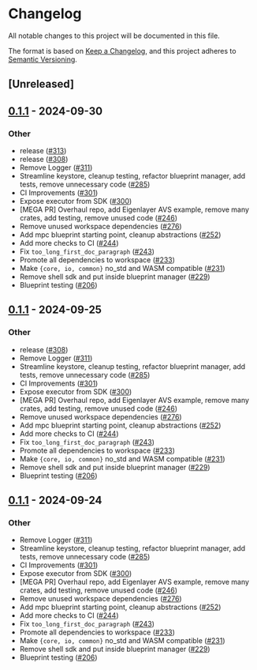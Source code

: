 # Changelog

All notable changes to this project will be documented in this file.

The format is based on [Keep a Changelog](https://keepachangelog.com/en/1.0.0/),
and this project adheres to [Semantic Versioning](https://semver.org/spec/v2.0.0.html).

## [Unreleased]

## [0.1.1](https://github.com/tangle-network/gadget/releases/tag/blueprint-test-utils-v0.1.1) - 2024-09-30

### Other

- release ([#313](https://github.com/tangle-network/gadget/pull/313))
- release ([#308](https://github.com/tangle-network/gadget/pull/308))
- Remove Logger ([#311](https://github.com/tangle-network/gadget/pull/311))
- Streamline keystore, cleanup testing, refactor blueprint manager, add tests, remove unnecessary code ([#285](https://github.com/tangle-network/gadget/pull/285))
- CI Improvements ([#301](https://github.com/tangle-network/gadget/pull/301))
- Expose executor from SDK ([#300](https://github.com/tangle-network/gadget/pull/300))
- [MEGA PR] Overhaul repo, add Eigenlayer AVS example, remove many crates, add testing, remove unused code ([#246](https://github.com/tangle-network/gadget/pull/246))
- Remove unused workspace dependencies ([#276](https://github.com/tangle-network/gadget/pull/276))
- Add mpc blueprint starting point, cleanup abstractions ([#252](https://github.com/tangle-network/gadget/pull/252))
- Add more checks to CI ([#244](https://github.com/tangle-network/gadget/pull/244))
- Fix `too_long_first_doc_paragraph` ([#243](https://github.com/tangle-network/gadget/pull/243))
- Promote all dependencies to workspace ([#233](https://github.com/tangle-network/gadget/pull/233))
- Make `{core, io, common}` no_std and WASM compatible ([#231](https://github.com/tangle-network/gadget/pull/231))
- Remove shell sdk and put inside blueprint manager ([#229](https://github.com/tangle-network/gadget/pull/229))
- Blueprint testing ([#206](https://github.com/tangle-network/gadget/pull/206))

## [0.1.1](https://github.com/tangle-network/gadget/releases/tag/blueprint-test-utils-v0.1.1) - 2024-09-25

### Other

- release ([#308](https://github.com/tangle-network/gadget/pull/308))
- Remove Logger ([#311](https://github.com/tangle-network/gadget/pull/311))
- Streamline keystore, cleanup testing, refactor blueprint manager, add tests, remove unnecessary code ([#285](https://github.com/tangle-network/gadget/pull/285))
- CI Improvements ([#301](https://github.com/tangle-network/gadget/pull/301))
- Expose executor from SDK ([#300](https://github.com/tangle-network/gadget/pull/300))
- [MEGA PR] Overhaul repo, add Eigenlayer AVS example, remove many crates, add testing, remove unused code ([#246](https://github.com/tangle-network/gadget/pull/246))
- Remove unused workspace dependencies ([#276](https://github.com/tangle-network/gadget/pull/276))
- Add mpc blueprint starting point, cleanup abstractions ([#252](https://github.com/tangle-network/gadget/pull/252))
- Add more checks to CI ([#244](https://github.com/tangle-network/gadget/pull/244))
- Fix `too_long_first_doc_paragraph` ([#243](https://github.com/tangle-network/gadget/pull/243))
- Promote all dependencies to workspace ([#233](https://github.com/tangle-network/gadget/pull/233))
- Make `{core, io, common}` no_std and WASM compatible ([#231](https://github.com/tangle-network/gadget/pull/231))
- Remove shell sdk and put inside blueprint manager ([#229](https://github.com/tangle-network/gadget/pull/229))
- Blueprint testing ([#206](https://github.com/tangle-network/gadget/pull/206))

## [0.1.1](https://github.com/tangle-network/gadget/releases/tag/blueprint-test-utils-v0.1.1) - 2024-09-24

### Other

- Remove Logger ([#311](https://github.com/tangle-network/gadget/pull/311))
- Streamline keystore, cleanup testing, refactor blueprint manager, add tests, remove unnecessary code ([#285](https://github.com/tangle-network/gadget/pull/285))
- CI Improvements ([#301](https://github.com/tangle-network/gadget/pull/301))
- Expose executor from SDK ([#300](https://github.com/tangle-network/gadget/pull/300))
- [MEGA PR] Overhaul repo, add Eigenlayer AVS example, remove many crates, add testing, remove unused code ([#246](https://github.com/tangle-network/gadget/pull/246))
- Remove unused workspace dependencies ([#276](https://github.com/tangle-network/gadget/pull/276))
- Add mpc blueprint starting point, cleanup abstractions ([#252](https://github.com/tangle-network/gadget/pull/252))
- Add more checks to CI ([#244](https://github.com/tangle-network/gadget/pull/244))
- Fix `too_long_first_doc_paragraph` ([#243](https://github.com/tangle-network/gadget/pull/243))
- Promote all dependencies to workspace ([#233](https://github.com/tangle-network/gadget/pull/233))
- Make `{core, io, common}` no_std and WASM compatible ([#231](https://github.com/tangle-network/gadget/pull/231))
- Remove shell sdk and put inside blueprint manager ([#229](https://github.com/tangle-network/gadget/pull/229))
- Blueprint testing ([#206](https://github.com/tangle-network/gadget/pull/206))
